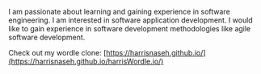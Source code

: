 I am passionate about learning and gaining experience in software engineering. 
I am interested in software application development. 
I would like to gain experience in software development methodologies like agile software development.

Check out my wordle clone: [https://harrisnaseh.github.io/](https://harrisnaseh.github.io/harrisWordle.io/)

<!---
HarrisNaseh/HarrisNaseh is a ✨ special ✨ repository because its `README.md` (this file) appears on your GitHub profile.
You can click the Preview link to take a look at your changes.
--->
